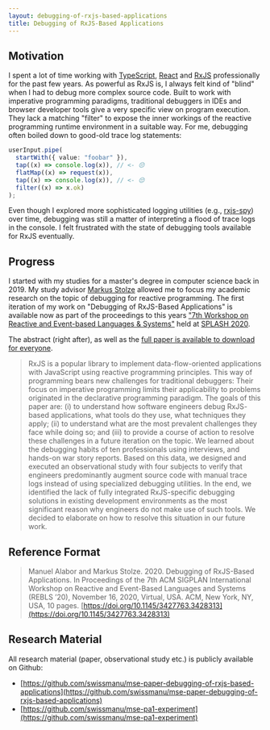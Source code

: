 ```yaml
---
layout: debugging-of-rxjs-based-applications
title: Debugging of RxJS-Based Applications
---
```


## Motivation

I spent a lot of time working with [TypeScript](https://www.typescriptlang.org/), [React](https://reactjs.org/) and [RxJS](https://rxjs.dev/) professionally for the past few years. As powerful as RxJS is, I always felt kind of "blind" when I had to debug more complex source code. Built to work with imperative programming paradigms, traditional debuggers in IDEs and browser developer tools give a very specific view on program execution. They lack a matching "filter" to expose the inner workings of the reactive programming runtime environment in a suitable way. For me, debugging often boiled down to good-old trace log statements:

```typescript
userInput.pipe(
  startWith({ value: "foobar" }),
  tap((x) => console.log(x)), // <- 😔
  flatMap((x) => request(x)),
  tap((x) => console.log(x)), // <- 😔
  filter((x) => x.ok)
);
```

Even though I explored more sophisticated logging utilities (e.g., [rxjs-spy](https://github.com/cartant/rxjs-spy)) over time, debugging was still a matter of interpreting a flood of trace logs in the console. I felt frustrated with the state of debugging tools available for RxJS eventually.

## Progress

I started with my studies for a master's degree in computer science back in 2019. My study advisor [Markus Stolze](https://twitter.com/markusstolze) allowed me to focus my academic research on the topic of debugging for reactive programming. The first iteration of my work on "Debugging of RxJS-Based Applications" is available now as part of the proceedings to this years ["7th Workshop on Reactive and Event-based Languages & Systems"](https://2020.splashcon.org/home/rebls-2020) held at [SPLASH 2020](https://2020.splashcon.org/).

The abstract (right after), as well as the [full paper is available to download for everyone](/assets/splashws20reblsmain-p3-p-2b9e349-48142-final.pdf).

> RxJS is a popular library to implement data-flow-oriented applications with JavaScript using reactive programming principles. This way of programming bears new challenges for traditional debuggers: Their focus on imperative programming limits their applicability to problems originated in the declarative programming paradigm. The goals of this paper are: (i) to understand how software engineers debug RxJS- based applications, what tools do they use, what techniques they apply; (ii) to understand what are the most prevalent challenges they face while doing so; and (iii) to provide a course of action to resolve these challenges in a future iteration on the topic. We learned about the debugging habits of ten professionals using interviews, and hands-on war story reports. Based on this data, we designed and executed an observational study with four subjects to verify that engineers predominantly augment source code with manual trace logs instead of using specialized debugging utilities. In the end, we identified the lack of fully integrated RxJS-specific debugging solutions in existing development environments as the most significant reason why engineers do not make use of such tools. We decided to elaborate on how to resolve this situation in our future work.

## Reference Format

> Manuel Alabor and Markus Stolze. 2020. Debugging of RxJS-Based Applications. In Proceedings of the 7th ACM SIGPLAN International Workshop on Reactive and Event-Based Languages and Systems (REBLS ’20), November 16, 2020, Virtual, USA. ACM, New York, NY, USA, 10 pages. [https://doi.org/10.1145/3427763.3428313](https://doi.org/10.1145/3427763.3428313)

## Research Material

All research material (paper, observational study etc.) is publicly available on Github:

- [https://github.com/swissmanu/mse-paper-debugging-of-rxjs-based-applications](https://github.com/swissmanu/mse-paper-debugging-of-rxjs-based-applications)
- [https://github.com/swissmanu/mse-pa1-experiment](https://github.com/swissmanu/mse-pa1-experiment)
